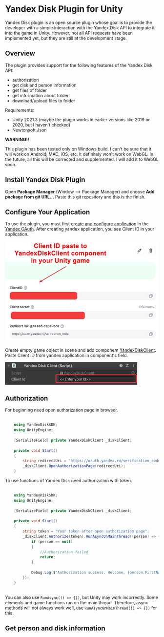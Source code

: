 
# Yandex Disk Plugin for Unity

Yandex Disk plugin is an open source plugin whose goal is to provide the developer with a simple interaction with the Yandex.Disk API to integrate it into the game in Unity. However, not all API requests have been implemented yet, but they are still at the development stage.

## Overview

The plugin provides support for the following features of the Yandex Disk API:

- authorization
- get disk and person information
- get files of folder
- get information about folder
- download/upload files to folder

Requirements:
- Unity 2021.3 (maybe the plugin works in earlier versions like 2019 or 2020, but I haven't checked)
- Newtonsoft.Json

**WARNING!!**

This plugin has been tested only on Windows build. I can't be sure that it will work on Android, MAC, iOS, etc. It definitely won't work on WebGL. In the future, all this will be corrected and supplemented. I will add it to WebGL soon.

## Install Yandex Disk Plugin

Open **Package Manager** (Window --> Package Manager) and choose **Add package from git URL...** Paste this git repository and this is the finish.

## Configure Your Application

To use the plugin, you must first [create and configure application](https://yandex.ru/dev/oauth/) in the [Yandex OAuth](https://oauth.yandex.ru/client/new/id/). After creating yandex application, you see Client ID in your application.

![Client ID in Yandex application](Screenshots~/chrome_fExswEoUlX.png)

Create empty game object in scene and add component [YandexDiskClient](https://github.com/Roofikk/yandex-disk-sdk/blob/master/Runtime/YandexDisk/YandexDiskClient.cs). Paste Client ID from yandex application in component's field.

![Screenshot of component](Screenshots~/Unity_QZDvLnxFPp.png)

## Authorization

For beginning need open authorization page in browser.

```csharp

    using YandexDiskSDK;
    using UnityEngine;
    
    [SerializeField] private YandexDiskClient _diskClient;
    
    private void Start()
    {
        string redirectUri = "https://oauth.yandex.ru/verification_code";
        _diskClient.OpenAuthorizationPage(redirectUri);
    }

```

To use functions of Yandex Disk need authorization with token.

```csharp

    using YandexDiskSDK;
    using UnityEngine;
    
    [SerializeField] private YandexDiskClient _diskClient;
    
    private void Start()
    {
        string token = "Your token after open authorization page";
        _diskClient.Authorize(token).RunAsyncOnMainThread((person) => {
            if (person == null)
            {
                //Authorization failed
                return;
            }
            
            Debug.Log($"Authorization success. Welcome, {person.FirstName} {person.LastName}");
        });
    }
    
```

You can also use `RunAsync(() => {})`, but Unity may work incorrectly. Some elements and game functions run on the main thread. Therefore, async methods will not always work well, use `RunAsyncOnMainThread(() => {})` for this.

## Get person and disk information

